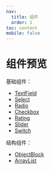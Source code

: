 ```yaml
---
nav:
  title: 组件
  order: 1
toc: content
mobile: false
---
```


# 组件预览


基础组件：
* [TextField](/components/Text-Field)
* [Select](/components/Select)
* [Radio](/components/Radio)
* [Checkbox](/components/Checkbox)
* [Rating](/components/Rating)
* [Slider](/components/Slider)
* [Switch](/components/Switch)

结构组件：
* [ObjectBlock](/components/Object-Block)
* [ArrayList](/components/Array-List)